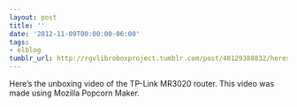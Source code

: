 ```yaml
---
layout: post
title: ''
date: '2012-11-09T00:00:00-06:00'
tags:
- elblog
tumblr_url: http://rgvlibroboxproject.tumblr.com/post/40129388832/heres-the-unboxing-video-of-the-tp-link-mr3020
---
```

Here’s the unboxing video of the TP-Link MR3020 router. This video was made using Mozilla Popcorn Maker.
